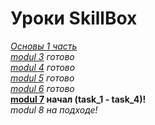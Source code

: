 # **Уроки SkillBox** <br>

_<a href="https://gitlab.skillbox.ru/tigran_abramian/app.python.lass.1">Основы 1 часть</a> <br>
<a href="https://gitlab.skillbox.ru/tigran_abramian/app.python.lass.1/-/tree/master/modul_3">modul 3</a> готово <br>
<a href="https://gitlab.skillbox.ru/tigran_abramian/app.python.lass.1/-/tree/master/modul_4">modul 4</a> готово <br>
<a href="https://gitlab.skillbox.ru/tigran_abramian/app.python.lass.1/-/tree/master/modul_5">modul 5</a> готово <br>
<a href="https://gitlab.skillbox.ru/tigran_abramian/app.python.lass.1/-/tree/master/modul_6">modul 6</a> готово <br>_
**<a href="https://gitlab.skillbox.ru/tigran_abramian/app.python.lass.1/-/tree/master/modul_7">modul 7</a> начал (task_1 - task_4)!** <br>
_modul 8 на подходе! <br>_

